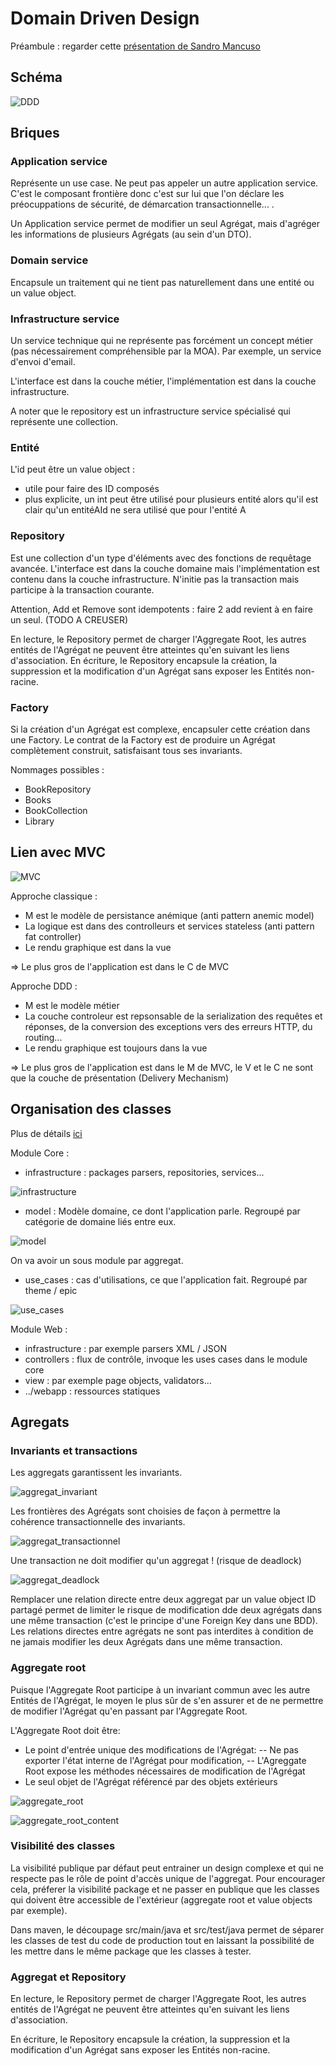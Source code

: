 
# Domain Driven Design

Préambule : regarder cette [présentation de Sandro Mancuso](http://fr.slideshare.net/sandromancuso/crafted-design-geecon-2014)

## Schéma

![DDD](DDD.png)


## Briques

### Application service

Représente un use case.
Ne peut pas appeler un autre application service.
C'est le composant frontière donc c'est sur lui que l'on déclare les préocuppations de sécurité, de démarcation transactionnelle... .

Un Application service permet de modifier un seul Agrégat, mais d'agréger les informations de plusieurs Agrégats (au sein d'un DTO).

### Domain service

Encapsule un traitement qui ne tient pas naturellement dans une entité ou un value object.


### Infrastructure service

Un service technique qui ne représente pas forcément un concept métier (pas nécessairement compréhensible par la MOA).
Par exemple, un service d'envoi d'email.

L'interface est dans la couche métier, l'implémentation est dans la couche infrastructure.

A noter que le repository est un infrastructure service spécialisé qui représente une collection.


### Entité

L'id peut être un value object :
- utile pour faire des ID composés
- plus explicite, un int peut être utilisé pour plusieurs entité alors qu'il est clair qu'un entitéAId ne sera utilisé que pour l'entité A

### Repository

Est une collection d'un type d'éléments avec des fonctions de requêtage avancée.
L'interface est dans la couche domaine mais l'implémentation est contenu dans la couche infrastructure. 
N'initie pas la transaction mais participe à la transaction courante.

Attention, Add et Remove sont idempotents : faire 2 add revient à en faire un seul. (TODO A CREUSER)

En lecture, le Repository permet de charger l'Aggregate Root, les autres entités de l'Agrégat ne peuvent être atteintes qu'en suivant les liens d'association.
En écriture, le Repository encapsule la création, la suppression et la modification d'un Agrégat sans exposer les Entités non-racine.


### Factory

Si la création d'un Agrégat est complexe, encapsuler cette création dans une Factory.
Le contrat de la Factory est de produire un Agrégat complètement construit, satisfaisant tous ses invariants.




Nommages possibles :
- BookRepository
- Books
- BookCollection
- Library

## Lien avec MVC

![MVC](MVC.PNG)

Approche classique :
- M est le modèle de persistance anémique (anti pattern anemic model)
- La logique est dans des controlleurs et services stateless (anti pattern fat controller)
- Le rendu graphique est dans la vue

=> Le plus gros de l'application est dans le C de MVC

Approche DDD :
- M est le modèle métier
- La couche controleur est repsonsable de la serialization des requêtes et réponses, de la conversion des exceptions vers des erreurs HTTP, du routing...
- Le rendu graphique est toujours dans la vue

=> Le plus gros de l'application est dans le M de MVC, le V et le C ne sont que la couche de présentation (Delivery Mechanism)

## Organisation des classes

Plus de détails [ici](http://fr.slideshare.net/sandromancuso/crafted-design-geecon-2014)

Module Core :

- infrastructure : packages parsers, repositories, services...

![infrastructure](infrastructure.PNG) 

- model : Modèle domaine, ce dont l'application parle. Regroupé par catégorie de domaine liés entre eux.

![model](model.PNG) 

On va avoir un sous module par aggregat.

- use_cases : cas d'utilisations, ce que l'application fait. Regroupé par theme / epic

![use_cases](use_cases.PNG) 

 
Module Web :

- infrastructure : par exemple parsers XML / JSON
- controllers : flux de contrôle, invoque les uses cases dans le module core
- view : par exemple page objects, validators...
- ../webapp : ressources statiques


## Agregats

### Invariants et transactions

Les aggregats garantissent les invariants.

![aggregat_invariant](aggregat_invariant.PNG)

Les frontières des Agrégats sont choisies de façon à permettre la cohérence transactionnelle des invariants.

![aggregat_transactionnel](aggregat_transactionnel.PNG)

Une transaction ne doit modifier qu'un aggregat ! (risque de deadlock)

![aggregat_deadlock](aggregat_deadlock.PNG)

Remplacer une relation directe entre deux aggregat par un value object ID partagé permet de limiter le risque de modification dde deux agrégats dans une même transaction (c'est le principe d'une Foreign Key dans une BDD).
Les relations directes entre agrégats ne sont pas interdites à condition de ne jamais modifier les deux Agrégats dans une même transaction.

### Aggregate root

Puisque l'Aggregate Root participe à un invariant commun avec les autre Entités de l'Agrégat, le moyen le plus sûr de s'en assurer et de ne permettre de modifier l'Agrégat qu'en passant par l'Aggregate Root.

L'Aggregate Root doit être: 

- Le point d'entrée unique des modifications de l'Agrégat: 
-- Ne pas exporter l'état interne de l'Agrégat pour modification,
-- L'Agreggate Root expose les méthodes nécessaires de modification de l'Agrégat
- Le seul objet de l'Agrégat référencé par des objets extérieurs

![aggregate_root](aggregate_root.PNG)

![aggregate_root_content](aggregate_root_content.PNG)

### Visibilité des classes

La visibilité publique par défaut peut entrainer un design complexe et qui ne respecte pas le rôle de point d'accès unique de l'aggregat. 
Pour encourager cela, préferer la visibilité package et ne passer en publique que les classes qui doivent être accessible de l'extérieur (aggregate root et value objects par exemple).

Dans maven, le découpage src/main/java et src/test/java permet de séparer les classes de test du code de production tout en laissant la possibilité de les mettre dans le même package que les classes à tester.


### Aggregat et Repository

En lecture, le Repository permet de charger l'Aggregate Root, les autres entités de l'Agrégat ne peuvent être atteintes qu'en suivant les liens d'association.

En écriture, le Repository encapsule la création, la suppression et la modification d'un Agrégat sans exposer les Entités non-racine.





